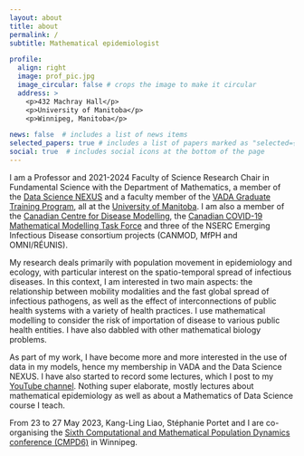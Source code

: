 ```yaml
---
layout: about
title: about
permalink: /
subtitle: Mathematical epidemiologist

profile:
  align: right
  image: prof_pic.jpg
  image_circular: false # crops the image to make it circular
  address: >
    <p>432 Machray Hall</p>
    <p>University of Manitoba</p>
    <p>Winnipeg, Manitoba</p>

news: false  # includes a list of news items
selected_papers: true # includes a list of papers marked as "selected={true}"
social: true  # includes social icons at the bottom of the page
---
```


I am a Professor and 2021-2024 Faculty of Science Research Chair in Fundamental Science with the Department of Mathematics, a member of the [Data Science NEXUS](http://www.sci.umanitoba.ca/data-science-nexus/) and a faculty member of the [VADA Graduate Training Program](http://vada.cs.umanitoba.ca/), all at the [University of Manitoba](https://umanitoba.ca/). I am also a member of the [Canadian Centre for Disease Modelling](http://cdm.yorku.ca/), the [Canadian COVID-19 Mathematical Modelling Task Force](http://www.fields.utoronto.ca/activities/Mathematical-Modelling-COVID-19) and three of the NSERC Emerging Infectious Disease consortium projects (CANMOD, MfPH and OMNI/RÉUNIS).

My research deals primarily with population movement in epidemiology and ecology, with particular interest on the spatio-temporal spread of infectious diseases. In this context, I am interested in two main aspects: the relationship between mobility modalities and the fast global spread of infectious pathogens, as well as the effect of interconnections of public health systems with a variety of health practices. I use mathematical modelling to consider the risk of importation of disease to various public health entities. I have also dabbled with other mathematical biology problems.

As part of my work, I have become more and more interested in the use of data in my models, hence my membership in VADA and the Data Science NEXUS. I have also started to record some lectures, which I post to my [YouTube channel](https://www.youtube.com/channel/UClcHuL1H_0LmY5C_daUyfyA). Nothing super elaborate, mostly lectures about mathematical epidemiology as well as about a Mathematics of Data Science course I teach. 

From 23 to 27 May 2023, Kang-Ling Liao, Stéphanie Portet and I are co-organising the [Sixth Computational and Mathematical Population Dynamics conference (CMPD6)](https://cmpd6.github.io/) in Winnipeg.